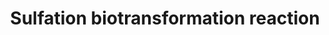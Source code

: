 ---
annotations:
- type: Pathway Ontology
  value: sulfonation conjugation pathway
authors:
- Mkutmon
- MaintBot
- Eweitz
description: Metabolism of xenobiotic compounds consists of phase I and a phase II
  biotransformation reactions, being compound modification and conjugation reactions
  respectively. In phase I biotransformation, the compound is modificated via oxidation,
  reduction, hydrolysis, or other minor reactions, to reveal a reactive group to which
  a conjugation molecule can react to. In phase II, a small conjugation molecule reacts
  with the phase I modified molecule, producing a much more water-soluble molecule
  that can be excreted more easily. Sulfation is a phase II biotransformation reaction
  in which sulfate acts as a conjugation molecule and binds to a substrate via the
  catalysis of sulfotransferases. Sulfate is first combined with ATP molecules to
  form PAPS via the dual function enzymes PAPSS1 and PAPSS2 consisting of a sulfurylase
  domain and an APS kinase domain. From PAPS the sulfate group is transferred to the
  actual substrate via the action of sulfotransferases, resulting in a sulfated substrate
  and the sulfate-lacking PAP.
last-edited: 2021-05-21
organisms:
- Bos taurus
redirect_from:
- /index.php/Pathway:WP3234
- /instance/WP3234
schema-jsonld:
- '@context': https://schema.org/
  '@id': https://wikipathways.github.io/pathways/WP3234.html
  '@type': Dataset
  creator:
    '@type': Organization
    name: WikiPathways
  description: Metabolism of xenobiotic compounds consists of phase I and a phase
    II biotransformation reactions, being compound modification and conjugation reactions
    respectively. In phase I biotransformation, the compound is modificated via oxidation,
    reduction, hydrolysis, or other minor reactions, to reveal a reactive group to
    which a conjugation molecule can react to. In phase II, a small conjugation molecule
    reacts with the phase I modified molecule, producing a much more water-soluble
    molecule that can be excreted more easily. Sulfation is a phase II biotransformation
    reaction in which sulfate acts as a conjugation molecule and binds to a substrate
    via the catalysis of sulfotransferases. Sulfate is first combined with ATP molecules
    to form PAPS via the dual function enzymes PAPSS1 and PAPSS2 consisting of a sulfurylase
    domain and an APS kinase domain. From PAPS the sulfate group is transferred to
    the actual substrate via the action of sulfotransferases, resulting in a sulfated
    substrate and the sulfate-lacking PAP.
  keywords:
  - SULT1C4
  - PAPSS2
  - Glutathione (oxidized)
  - Substrate sulfate
  - SULT1C2
  - Sulfate
  - PAPSS1
  - SULT4A1
  - Sulfotransferase
  - SULT1C3
  - NADPH
  - Substrate
  - SULT1E1
  - ATP
  - ADP
  - PAPS
  - APS
  - PAP
  - GPX
  - GSR
  - Glutathione (reduced)
  - SULT2B1
  - SULT1B1
  - SULT2A1
  - NADP+
  - SULT1A1
  - G6PD
  - PPi
  - SULT6B1
  license: CC0
  name: Sulfation biotransformation reaction
seo: CreativeWork
title: Sulfation biotransformation reaction
wpid: WP3234
---